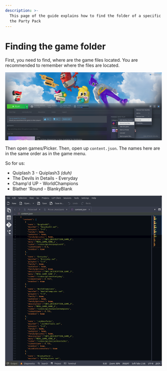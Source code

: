 ```yaml
---
description: >-
  This page of the guide explains how to find the folder of a specific game in
  the Party Pack
---
```


# Finding the game folder

First, you need to find, where are the game files located. You are recommended to remember where the files are located.

![Open your game of choice, then press ⚙️ - Manage - Browse local files](/assets/image_(25).png)

Then open games/Picker. Then, open up `content.json`. The names here are in the same order as in the game menu.

So for us:

* Quiplash 3 - Quiplash3 _(duh)_
* The Devils in Details - Everyday
* Champ'd UP - WorldChampions
* Blather 'Round - BlankyBlank

![](/assets/image_(10).png)
